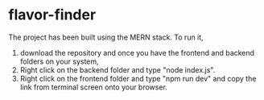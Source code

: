 # flavor-finder
The project has been built using the MERN stack.
To run it, 
1) download the repository and once you have the frontend and backend folders on your system,
2) Right click on the backend folder and type "node index.js".
3) Right click on the frontend folder and type "npm run dev" and copy the link from terminal screen onto your browser.

